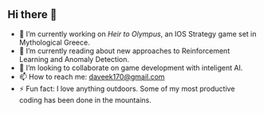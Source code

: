 ## Hi there 👋

- 🔭 I’m currently working on _Heir to Olympus_, an IOS Strategy game set in Mythological Greece.
- 🤔 I’m currently reading about new approaches to Reinforcement Learning and Anomaly Detection.
- 👯 I’m looking to collaborate on game development with inteligent AI.
- 📫 How to reach me: daveek170@gmail.com
- ⚡ Fun fact: I love anything outdoors. Some of my most productive coding has been done in the mountains.
